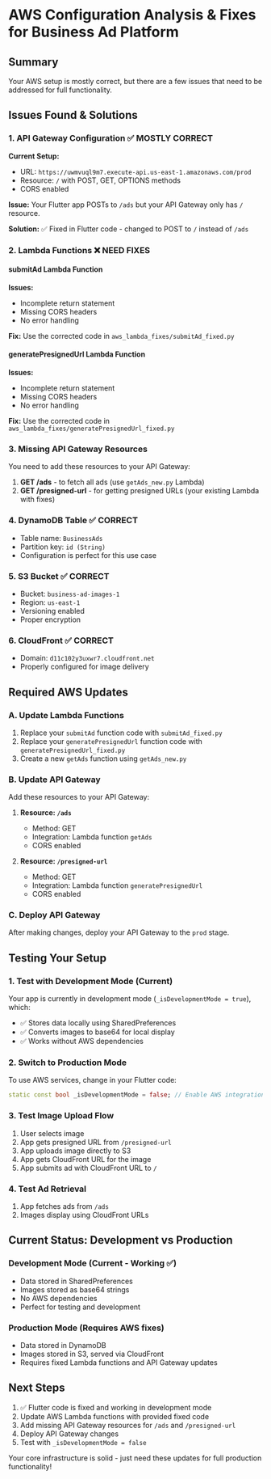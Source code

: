 # AWS Configuration Analysis & Fixes for Business Ad Platform

## Summary
Your AWS setup is mostly correct, but there are a few issues that need to be addressed for full functionality.

## Issues Found & Solutions

### 1. API Gateway Configuration ✅ MOSTLY CORRECT
**Current Setup:**
- URL: `https://uwmvuql9m7.execute-api.us-east-1.amazonaws.com/prod`
- Resource: `/` with POST, GET, OPTIONS methods
- CORS enabled

**Issue:** Your Flutter app POSTs to `/ads` but your API Gateway only has `/` resource.

**Solution:** ✅ Fixed in Flutter code - changed to POST to `/` instead of `/ads`

### 2. Lambda Functions ❌ NEED FIXES

#### submitAd Lambda Function
**Issues:**
- Incomplete return statement
- Missing CORS headers
- No error handling

**Fix:** Use the corrected code in `aws_lambda_fixes/submitAd_fixed.py`

#### generatePresignedUrl Lambda Function  
**Issues:**
- Incomplete return statement
- Missing CORS headers
- No error handling

**Fix:** Use the corrected code in `aws_lambda_fixes/generatePresignedUrl_fixed.py`

### 3. Missing API Gateway Resources
You need to add these resources to your API Gateway:

1. **GET /ads** - to fetch all ads (use `getAds_new.py` Lambda)
2. **GET /presigned-url** - for getting presigned URLs (your existing Lambda with fixes)

### 4. DynamoDB Table ✅ CORRECT
- Table name: `BusinessAds`
- Partition key: `id (String)`
- Configuration is perfect for this use case

### 5. S3 Bucket ✅ CORRECT
- Bucket: `business-ad-images-1`
- Region: `us-east-1`
- Versioning enabled
- Proper encryption

### 6. CloudFront ✅ CORRECT
- Domain: `d11c102y3uxwr7.cloudfront.net`
- Properly configured for image delivery

## Required AWS Updates

### A. Update Lambda Functions
1. Replace your `submitAd` function code with `submitAd_fixed.py`
2. Replace your `generatePresignedUrl` function code with `generatePresignedUrl_fixed.py`
3. Create a new `getAds` function using `getAds_new.py`

### B. Update API Gateway
Add these resources to your API Gateway:

1. **Resource: `/ads`**
   - Method: GET
   - Integration: Lambda function `getAds`
   - CORS enabled

2. **Resource: `/presigned-url`**
   - Method: GET  
   - Integration: Lambda function `generatePresignedUrl`
   - CORS enabled

### C. Deploy API Gateway
After making changes, deploy your API Gateway to the `prod` stage.

## Testing Your Setup

### 1. Test with Development Mode (Current)
Your app is currently in development mode (`_isDevelopmentMode = true`), which:
- ✅ Stores data locally using SharedPreferences
- ✅ Converts images to base64 for local display
- ✅ Works without AWS dependencies

### 2. Switch to Production Mode
To use AWS services, change in your Flutter code:
```dart
static const bool _isDevelopmentMode = false; // Enable AWS integration
```

### 3. Test Image Upload Flow
1. User selects image
2. App gets presigned URL from `/presigned-url`
3. App uploads image directly to S3
4. App gets CloudFront URL for the image
5. App submits ad with CloudFront URL to `/`

### 4. Test Ad Retrieval
1. App fetches ads from `/ads`
2. Images display using CloudFront URLs

## Current Status: Development vs Production

### Development Mode (Current - Working ✅)
- Data stored in SharedPreferences
- Images stored as base64 strings
- No AWS dependencies
- Perfect for testing and development

### Production Mode (Requires AWS fixes)
- Data stored in DynamoDB
- Images stored in S3, served via CloudFront
- Requires fixed Lambda functions and API Gateway updates

## Next Steps
1. ✅ Flutter code is fixed and working in development mode
2. Update AWS Lambda functions with provided fixed code
3. Add missing API Gateway resources for `/ads` and `/presigned-url`
4. Deploy API Gateway changes
5. Test with `_isDevelopmentMode = false`

Your core infrastructure is solid - just need these updates for full production functionality!
